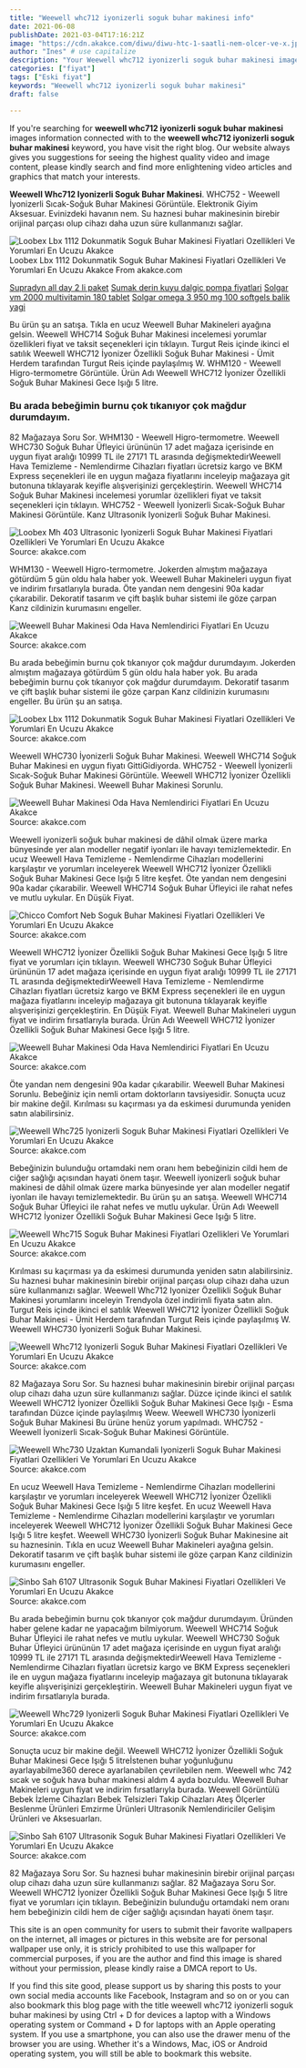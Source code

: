 ```yaml
---
title: "Weewell whc712 iyonizerli soguk buhar makinesi info"
date: 2021-06-08
publishDate: 2021-03-04T17:16:21Z
image: "https://cdn.akakce.com/diwu/diwu-htc-1-saatli-nem-olcer-ve-x.jpg"
author: "Ines" # use capitalize
description: "Your Weewell whc712 iyonizerli soguk buhar makinesi images are ready in this website. Weewell whc712 iyonizerli soguk buhar makinesi are a topic that is being searched for and liked by netizens now. You can Download the Weewell whc712 iyonizerli soguk buhar makinesi files here. Download all royalty-free photos."
categories: ["fiyat"]
tags: ["Eski fiyat"]
keywords: "Weewell whc712 iyonizerli soguk buhar makinesi"
draft: false

---
```


If you're searching for **weewell whc712 iyonizerli soguk buhar makinesi** images information connected with to the **weewell whc712 iyonizerli soguk buhar makinesi** keyword, you have visit the right  blog.  Our website always  gives you  suggestions  for seeing  the highest  quality video and image  content, please kindly search and find more enlightening video articles and graphics  that match your interests.

**Weewell Whc712 Iyonizerli Soguk Buhar Makinesi**. WHC752 - Weewell İyonizerli Sıcak-Soğuk Buhar Makinesi Görüntüle. Elektronik Giyim Aksesuar. Evinizdeki havanın nem. Su haznesi buhar makinesinin birebir orijinal parçası olup cihazı daha uzun süre kullanmanızı sağlar.

![Loobex Lbx 1112 Dokunmatik Soguk Buhar Makinesi Fiyatlari Ozellikleri Ve Yorumlari En Ucuzu Akakce](https://cdn.akakce.com/loobex/loobex-lbx-1112-dokunmatik-soguk-z.jpg "Loobex Lbx 1112 Dokunmatik Soguk Buhar Makinesi Fiyatlari Ozellikleri Ve Yorumlari En Ucuzu Akakce")
Loobex Lbx 1112 Dokunmatik Soguk Buhar Makinesi Fiyatlari Ozellikleri Ve Yorumlari En Ucuzu Akakce From akakce.com

[Supradyn all day 2 li paket](/supradyn-all-day-2-li-paket/)
[Sumak derin kuyu dalgic pompa fiyatlari](/sumak-derin-kuyu-dalgic-pompa-fiyatlari/)
[Solgar vm 2000 multivitamin 180 tablet](/solgar-vm-2000-multivitamin-180-tablet/)
[Solgar omega 3 950 mg 100 softgels balik yagi](/solgar-omega-3-950-mg-100-softgels-balik-yagi/)

Bu ürün şu an satışa. Tıkla en ucuz Weewell Buhar Makineleri ayağına gelsin. Weewell WHC714 Soğuk Buhar Makinesi incelemesi yorumlar özellikleri fiyat ve taksit seçenekleri için tıklayın. Turgut Reis içinde ikinci el satılık Weewell WHC712 İyonizer Özellikli Soğuk Buhar Makinesi - Ümit Herdem tarafından Turgut Reis içinde paylaşılmış W. WHM120 - Weewell Higro-termometre Görüntüle. Ürün Adı Weewell WHC712 İyonizer Özellikli Soğuk Buhar Makinesi Gece Işığı 5 litre.

### Bu arada bebeğimin burnu çok tıkanıyor çok mağdur durumdayım.

82 Mağazaya Soru Sor. WHM130 - Weewell Higro-termometre. Weewell WHC730 Soğuk Buhar Üfleyici ürününün 17 adet mağaza içerisinde en uygun fiyat aralığı 10999 TL ile 27171 TL arasında değişmektedirWeewell Hava Temizleme - Nemlendirme Cihazları fiyatları ücretsiz kargo ve BKM Express seçenekleri ile en uygun mağaza fiyatlarını inceleyip mağazaya git butonuna tıklayarak keyifle alışverişinizi gerçekleştirin. Weewell WHC714 Soğuk Buhar Makinesi incelemesi yorumlar özellikleri fiyat ve taksit seçenekleri için tıklayın. WHC752 - Weewell İyonizerli Sıcak-Soğuk Buhar Makinesi Görüntüle. Kanz Ultrasonik Iyonizerli Soğuk Buhar Makinesi.


![Loobex Mh 403 Ultrasonic Iyonizerli Soguk Buhar Makinesi Fiyatlari Ozellikleri Ve Yorumlari En Ucuzu Akakce](https://cdn.akakce.com/loobex/loobex-mh-403-ultrasonic-iyonizerli-soguk-z.jpg "Loobex Mh 403 Ultrasonic Iyonizerli Soguk Buhar Makinesi Fiyatlari Ozellikleri Ve Yorumlari En Ucuzu Akakce")
Source: akakce.com

WHM130 - Weewell Higro-termometre. Jokerden almıştım mağazaya götürdüm 5 gün oldu hala haber yok. Weewell Buhar Makineleri uygun fiyat ve indirim fırsatlarıyla burada. Öte yandan nem dengesini 90a kadar çıkarabilir. Dekoratif tasarım ve çift başlık buhar sistemi ile göze çarpan Kanz cildinizin kurumasını engeller.

![Weewell Buhar Makinesi Oda Hava Nemlendirici Fiyatlari En Ucuzu Akakce](https://cdn.akakce.com/weewell/weewell-whc640-ultrasonik-soguk-x.jpg "Weewell Buhar Makinesi Oda Hava Nemlendirici Fiyatlari En Ucuzu Akakce")
Source: akakce.com

Bu arada bebeğimin burnu çok tıkanıyor çok mağdur durumdayım. Jokerden almıştım mağazaya götürdüm 5 gün oldu hala haber yok. Bu arada bebeğimin burnu çok tıkanıyor çok mağdur durumdayım. Dekoratif tasarım ve çift başlık buhar sistemi ile göze çarpan Kanz cildinizin kurumasını engeller. Bu ürün şu an satışa.

![Loobex Lbx 1112 Dokunmatik Soguk Buhar Makinesi Fiyatlari Ozellikleri Ve Yorumlari En Ucuzu Akakce](https://cdn.akakce.com/loobex/loobex-lbx-1112-dokunmatik-soguk-z.jpg "Loobex Lbx 1112 Dokunmatik Soguk Buhar Makinesi Fiyatlari Ozellikleri Ve Yorumlari En Ucuzu Akakce")
Source: akakce.com

Weewell WHC730 İyonizerli Soğuk Buhar Makinesi. Weewell WHC714 Soğuk Buhar Makinesi en uygun fiyatı GittiGidiyorda. WHC752 - Weewell İyonizerli Sıcak-Soğuk Buhar Makinesi Görüntüle. Weewell WHC712 İyonizer Özellikli Soğuk Buhar Makinesi. Weewell Buhar Makinesi Sorunlu.

![Weewell Buhar Makinesi Oda Hava Nemlendirici Fiyatlari En Ucuzu Akakce](https://cdn.akakce.com/weewell/weewell-whc650-soguk-buhar-x.jpg "Weewell Buhar Makinesi Oda Hava Nemlendirici Fiyatlari En Ucuzu Akakce")
Source: akakce.com

Weewell iyonizerli soğuk buhar makinesi de dâhil olmak üzere marka bünyesinde yer alan modeller negatif iyonları ile havayı temizlemektedir. En ucuz Weewell Hava Temizleme - Nemlendirme Cihazları modellerini karşılaştır ve yorumları inceleyerek Weewell WHC712 İyonizer Özellikli Soğuk Buhar Makinesi Gece Işığı 5 litre keşfet. Öte yandan nem dengesini 90a kadar çıkarabilir. Weewell WHC714 Soğuk Buhar Üfleyici ile rahat nefes ve mutlu uykular. En Düşük Fiyat.

![Chicco Comfort Neb Soguk Buhar Makinesi Fiyatlari Ozellikleri Ve Yorumlari En Ucuzu Akakce](https://cdn.akakce.com/chicco/chicco-comfort-neb-soguk-z.jpg "Chicco Comfort Neb Soguk Buhar Makinesi Fiyatlari Ozellikleri Ve Yorumlari En Ucuzu Akakce")
Source: akakce.com

Weewell WHC712 İyonizer Özellikli Soğuk Buhar Makinesi Gece Işığı 5 litre fiyat ve yorumları için tıklayın. Weewell WHC730 Soğuk Buhar Üfleyici ürününün 17 adet mağaza içerisinde en uygun fiyat aralığı 10999 TL ile 27171 TL arasında değişmektedirWeewell Hava Temizleme - Nemlendirme Cihazları fiyatları ücretsiz kargo ve BKM Express seçenekleri ile en uygun mağaza fiyatlarını inceleyip mağazaya git butonuna tıklayarak keyifle alışverişinizi gerçekleştirin. En Düşük Fiyat. Weewell Buhar Makineleri uygun fiyat ve indirim fırsatlarıyla burada. Ürün Adı Weewell WHC712 İyonizer Özellikli Soğuk Buhar Makinesi Gece Işığı 5 litre.

![Weewell Buhar Makinesi Oda Hava Nemlendirici Fiyatlari En Ucuzu Akakce](https://cdn.akakce.com/weewell/weewell-whc752-uzaktan-kumandali-iyonizerli-soguk-sicak-x.jpg "Weewell Buhar Makinesi Oda Hava Nemlendirici Fiyatlari En Ucuzu Akakce")
Source: akakce.com

Öte yandan nem dengesini 90a kadar çıkarabilir. Weewell Buhar Makinesi Sorunlu. Bebeğiniz için nemli ortam doktorların tavsiyesidir. Sonuçta ucuz bir makine değil. Kırılması su kaçırması ya da eskimesi durumunda yeniden satın alabilirsiniz.

![Weewell Whc725 Iyonizerli Soguk Buhar Makinesi Fiyatlari Ozellikleri Ve Yorumlari En Ucuzu Akakce](https://cdn.akakce.com/weewell/weewell-whc725-iyonizerli-soguk-z.jpg "Weewell Whc725 Iyonizerli Soguk Buhar Makinesi Fiyatlari Ozellikleri Ve Yorumlari En Ucuzu Akakce")
Source: akakce.com

Bebeğinizin bulunduğu ortamdaki nem oranı hem bebeğinizin cildi hem de ciğer sağlığı açısından hayati önem taşır. Weewell iyonizerli soğuk buhar makinesi de dâhil olmak üzere marka bünyesinde yer alan modeller negatif iyonları ile havayı temizlemektedir. Bu ürün şu an satışa. Weewell WHC714 Soğuk Buhar Üfleyici ile rahat nefes ve mutlu uykular. Ürün Adı Weewell WHC712 İyonizer Özellikli Soğuk Buhar Makinesi Gece Işığı 5 litre.

![Weewell Whc715 Soguk Buhar Makinesi Fiyatlari Ozellikleri Ve Yorumlari En Ucuzu Akakce](https://iis-akakce.akamaized.net/p.z?%2F%2Fn11scdn%2Eakamaized%2Enet%2Fa1%2F1024%2Fanne%2Dbebek%2Fbuhar%2Dmakinesi%2Fweewell%2Dwhc715%2D3%2Dl%2Dsoguk%2Dbuhar%2Dmakinesi%5F%5F0781874680947815%2Ejpg "Weewell Whc715 Soguk Buhar Makinesi Fiyatlari Ozellikleri Ve Yorumlari En Ucuzu Akakce")
Source: akakce.com

Kırılması su kaçırması ya da eskimesi durumunda yeniden satın alabilirsiniz. Su haznesi buhar makinesinin birebir orijinal parçası olup cihazı daha uzun süre kullanmanızı sağlar. Weewell Whc712 Iyonizer Özellikli Soğuk Buhar Makinesi yorumlarını inceleyin Trendyola özel indirimli fiyata satın alın. Turgut Reis içinde ikinci el satılık Weewell WHC712 İyonizer Özellikli Soğuk Buhar Makinesi - Ümit Herdem tarafından Turgut Reis içinde paylaşılmış W. Weewell WHC730 İyonizerli Soğuk Buhar Makinesi.

![Weewell Whc712 Iyonizerli Soguk Buhar Makinesi Fiyatlari Ozellikleri Ve Yorumlari En Ucuzu Akakce](https://cdn.akakce.com/weewell/weewell-whc712-iyonizerli-soguk-z.jpg "Weewell Whc712 Iyonizerli Soguk Buhar Makinesi Fiyatlari Ozellikleri Ve Yorumlari En Ucuzu Akakce")
Source: akakce.com

82 Mağazaya Soru Sor. Su haznesi buhar makinesinin birebir orijinal parçası olup cihazı daha uzun süre kullanmanızı sağlar. Düzce içinde ikinci el satılık Weewell WHC712 İyonizer Özellikli Soğuk Buhar Makinesi Gece Işığı - Esma tarafından Düzce içinde paylaşılmış Weew. Weewell WHC730 İyonizerli Soğuk Buhar Makinesi Bu ürüne henüz yorum yapılmadı. WHC752 - Weewell İyonizerli Sıcak-Soğuk Buhar Makinesi Görüntüle.

![Weewell Whc730 Uzaktan Kumandali Iyonizerli Soguk Buhar Makinesi Fiyatlari Ozellikleri Ve Yorumlari En Ucuzu Akakce](https://iis-akakce.akamaized.net/p.x?%2F%2Fst3%2Emyideasoft%2Ecom%2Fidea%2Fdf%2F60%2Fmyassets%2Fproducts%2F563%2Fweewell%2Dwhc730%2Diyonizerli%2Dsoguk%2Dbuhar%2Dmakinasi%2D1915%2Djpg%2Ejpeg%3Frevision%3D1584570746 "Weewell Whc730 Uzaktan Kumandali Iyonizerli Soguk Buhar Makinesi Fiyatlari Ozellikleri Ve Yorumlari En Ucuzu Akakce")
Source: akakce.com

En ucuz Weewell Hava Temizleme - Nemlendirme Cihazları modellerini karşılaştır ve yorumları inceleyerek Weewell WHC712 İyonizer Özellikli Soğuk Buhar Makinesi Gece Işığı 5 litre keşfet. En ucuz Weewell Hava Temizleme - Nemlendirme Cihazları modellerini karşılaştır ve yorumları inceleyerek Weewell WHC712 İyonizer Özellikli Soğuk Buhar Makinesi Gece Işığı 5 litre keşfet. Weewell WHC730 İyonizerli Soğuk Buhar Makinesine ait su haznesinin. Tıkla en ucuz Weewell Buhar Makineleri ayağına gelsin. Dekoratif tasarım ve çift başlık buhar sistemi ile göze çarpan Kanz cildinizin kurumasını engeller.

![Sinbo Sah 6107 Ultrasonik Soguk Buhar Makinesi Fiyatlari Ozellikleri Ve Yorumlari En Ucuzu Akakce](https://cdn.akakce.com/sinbo/sinbo-sah-6107-ultrasonik-soguk-z.jpg "Sinbo Sah 6107 Ultrasonik Soguk Buhar Makinesi Fiyatlari Ozellikleri Ve Yorumlari En Ucuzu Akakce")
Source: akakce.com

Bu arada bebeğimin burnu çok tıkanıyor çok mağdur durumdayım. Üründen haber gelene kadar ne yapacağım bilmiyorum. Weewell WHC714 Soğuk Buhar Üfleyici ile rahat nefes ve mutlu uykular. Weewell WHC730 Soğuk Buhar Üfleyici ürününün 17 adet mağaza içerisinde en uygun fiyat aralığı 10999 TL ile 27171 TL arasında değişmektedirWeewell Hava Temizleme - Nemlendirme Cihazları fiyatları ücretsiz kargo ve BKM Express seçenekleri ile en uygun mağaza fiyatlarını inceleyip mağazaya git butonuna tıklayarak keyifle alışverişinizi gerçekleştirin. Weewell Buhar Makineleri uygun fiyat ve indirim fırsatlarıyla burada.

![Weewell Whc729 Iyonizerli Soguk Buhar Makinesi Fiyatlari Ozellikleri Ve Yorumlari En Ucuzu Akakce](https://cdn.akakce.com/weewell/weewell-whc729-iyonizerli-soguk-z.jpg "Weewell Whc729 Iyonizerli Soguk Buhar Makinesi Fiyatlari Ozellikleri Ve Yorumlari En Ucuzu Akakce")
Source: akakce.com

Sonuçta ucuz bir makine değil. Weewell WHC712 İyonizer Özellikli Soğuk Buhar Makinesi Gece Işığı 5 litreİstenen buhar yoğunluğunu ayarlayabilme360 derece ayarlanabilen çevrilebilen nem. Weewell whc 742 sıcak ve soğuk hava buhar makinesi aldım 4 ayda bozuldu. Weewell Buhar Makineleri uygun fiyat ve indirim fırsatlarıyla burada. Weewell Görüntülü Bebek İzleme Cihazları Bebek Telsizleri Takip Cihazları Ateş Ölçerler Beslenme Ürünleri Emzirme Ürünleri Ultrasonik Nemlendiriciler Gelişim Ürünleri ve Aksesuarları.

![Sinbo Sah 6107 Ultrasonik Soguk Buhar Makinesi Fiyatlari Ozellikleri Ve Yorumlari En Ucuzu Akakce](https://cdn.akakce.com/diwu/diwu-htc-1-saatli-nem-olcer-ve-x.jpg "Sinbo Sah 6107 Ultrasonik Soguk Buhar Makinesi Fiyatlari Ozellikleri Ve Yorumlari En Ucuzu Akakce")
Source: akakce.com

82 Mağazaya Soru Sor. Su haznesi buhar makinesinin birebir orijinal parçası olup cihazı daha uzun süre kullanmanızı sağlar. 82 Mağazaya Soru Sor. Weewell WHC712 İyonizer Özellikli Soğuk Buhar Makinesi Gece Işığı 5 litre fiyat ve yorumları için tıklayın. Bebeğinizin bulunduğu ortamdaki nem oranı hem bebeğinizin cildi hem de ciğer sağlığı açısından hayati önem taşır.

This site is an open community for users to submit their favorite wallpapers on the internet, all images or pictures in this website are for personal wallpaper use only, it is stricly prohibited to use this wallpaper for commercial purposes, if you are the author and find this image is shared without your permission, please kindly raise a DMCA report to Us.

If you find this site good, please support us by sharing this posts to your own social media accounts like Facebook, Instagram and so on or you can also bookmark this blog page with the title weewell whc712 iyonizerli soguk buhar makinesi by using Ctrl + D for devices a laptop with a Windows operating system or Command + D for laptops with an Apple operating system. If you use a smartphone, you can also use the drawer menu of the browser you are using. Whether it's a Windows, Mac, iOS or Android operating system, you will still be able to bookmark this website.
